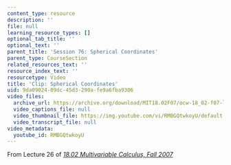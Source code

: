 ```yaml
---
content_type: resource
description: ''
file: null
learning_resource_types: []
optional_tab_title: ''
optional_text: ''
parent_title: 'Session 76: Spherical Coordinates'
parent_type: CourseSection
related_resources_text: ''
resource_index_text: ''
resourcetype: Video
title: 'Clip: Spherical Coordinates'
uid: 9da09024-09dc-45d3-290a-fe9a6fba9306
video_files:
  archive_url: https://archive.org/download/MIT18.02F07/ocw-18_02-f07-lec26_300k.mp4
  video_captions_file: null
  video_thumbnail_file: https://img.youtube.com/vi/RMBGQtwkoyU/default.jpg
  video_transcript_file: null
video_metadata:
  youtube_id: RMBGQtwkoyU
---
```


From Lecture 26 of [_18.02 Multivariable Calculus, Fall 2007_](/courses/18-02-multivariable-calculus-fall-2007/pages/video-lectures)